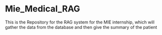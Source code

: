 # Mie_Medical_RAG
This is the Repository for the RAG system for the MIE internship, which will gather the data from the database and then give the summary of the patient
